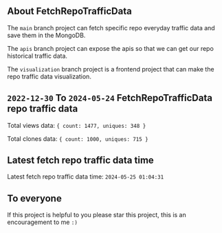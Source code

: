 ## About FetchRepoTrafficData

The `main` branch project can fetch specific repo everyday traffic data and save them in the MongoDB.

The `apis` branch project can expose the apis so that we can get our repo historical traffic data.

The `visualization` branch project is a frontend project that can make the repo traffic data visualization.

## `2022-12-30` To `2024-05-24` FetchRepoTrafficData repo traffic data

Total views data: `{ count: 1477, uniques: 348 }`

Total clones data: `{ count: 1000, uniques: 715 }`

## Latest fetch repo traffic data time

Latest fetch repo traffic data time: `2024-05-25 01:04:31`

## To everyone

If this project is helpful to you please star this project, this is an encouragement to me `:)`



